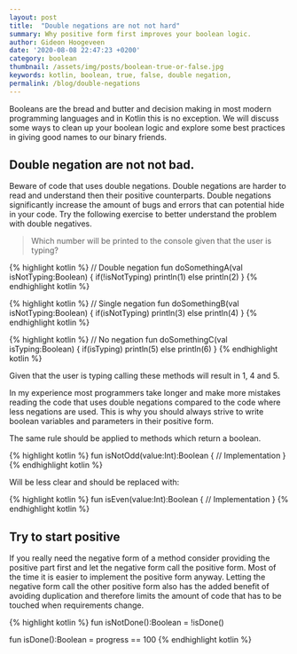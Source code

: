 ```yaml
---
layout: post
title:  "Double negations are not not hard"
summary: Why positive form first improves your boolean logic.
author: Gideon Hoogeveen
date: '2020-08-08 22:47:23 +0200'
category: boolean
thumbnail: /assets/img/posts/boolean-true-or-false.jpg
keywords: kotlin, boolean, true, false, double negation, 
permalink: /blog/double-negations
---
```


Booleans are the bread and butter and decision making in most modern programming languages and in Kotlin this is no exception.
We will discuss some ways to clean up your boolean logic and explore some best practices in giving good names to our binary friends.

## Double negation are not not bad.
Beware of code that uses double negations. Double negations are harder to read and understand then their positive counterparts. Double negations significantly increase the amount of bugs and errors that can potential hide in your code. Try the following exercise to better understand the problem with double negatives.

> Which number will be printed to the console given that the user is typing?

{% highlight kotlin %}
// Double negation
fun doSomethingA(val isNotTyping:Boolean) {
  if(!isNotTyping)
    println(1)
  else
    println(2)
}
{% endhighlight kotlin %}

{% highlight kotlin %}
// Single negation
fun doSomethingB(val isNotTyping:Boolean) {
  if(isNotTyping)
    println(3)
  else
    println(4)
}
{% endhighlight kotlin %}

{% highlight kotlin %}
// No negation
fun doSomethingC(val isTyping:Boolean) {
  if(isTyping)
    println(5)
  else
    println(6)
}
{% endhighlight kotlin %}

Given that the user is typing calling these methods will result in 1, 4 and 5.

In my experience most programmers take longer and make more mistakes reading the code that uses double negations compared to the code where less negations are used. This is why you should always strive to write boolean variables and parameters in their positive form.

The same rule should be applied to methods which return a boolean.

{% highlight kotlin %}
fun isNotOdd(value:Int):Boolean {
  // Implementation
}
{% endhighlight kotlin %}

Will be less clear and should be replaced with:

{% highlight kotlin %}
fun isEven(value:Int):Boolean {
  // Implementation
}
{% endhighlight kotlin %}

## Try to start positive

If you really need the negative form of a method consider providing the positive part first and let the negative form call the positive form. Most of the time it is easier to implement the positive form anyway. Letting the negative form call the other positive form also has the added benefit of avoiding duplication and therefore limits the amount of code that has to be touched when requirements change.

{% highlight kotlin %}
fun isNotDone():Boolean = !isDone()

fun isDone():Boolean = progress == 100
{% endhighlight kotlin %}